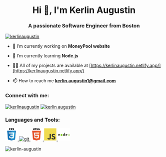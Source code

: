 <h1 align="center">Hi 👋, I'm Kerlin Augustin</h1>
<h3 align="center">A passionate Software Engineer from Boston</h3>

<p align="left"> <a href="https://twitter.com/kerlinaugustin" target="blank"><img src="https://img.shields.io/twitter/follow/kerlinaugustin?logo=twitter&style=for-the-badge" alt="kerlinaugustin" /></a> </p>

- 🔭 I’m currently working on **MoneyPool website**

- 🌱 I’m currently learning **Node.js**

- 👨‍💻 All of my projects are available at [https://kerlinaugustin.netlify.app/](https://kerlinaugustin.netlify.app/)

- 📫 How to reach me **kerlin.augustin1@gmail.com**

<h3 align="left">Connect with me:</h3>
<p align="left">
<a href="https://twitter.com/kerlinaugustin" target="blank"><img align="center" src="https://raw.githubusercontent.com/rahuldkjain/github-profile-readme-generator/master/src/images/icons/Social/twitter.svg" alt="kerlinaugustin" height="30" width="40" /></a>
<a href="https://linkedin.com/in/kerlin augustin" target="blank"><img align="center" src="https://raw.githubusercontent.com/rahuldkjain/github-profile-readme-generator/master/src/images/icons/Social/linked-in-alt.svg" alt="kerlin augustin" height="30" width="40" /></a>
</p>

<h3 align="left">Languages and Tools:</h3>
<p align="left"> <a href="https://www.w3schools.com/css/" target="_blank" rel="noreferrer"> <img src="https://raw.githubusercontent.com/devicons/devicon/master/icons/css3/css3-original-wordmark.svg" alt="css3" width="40" height="40"/> </a> <a href="https://git-scm.com/" target="_blank" rel="noreferrer"> <img src="https://www.vectorlogo.zone/logos/git-scm/git-scm-icon.svg" alt="git" width="40" height="40"/> </a> <a href="https://www.w3.org/html/" target="_blank" rel="noreferrer"> <img src="https://raw.githubusercontent.com/devicons/devicon/master/icons/html5/html5-original-wordmark.svg" alt="html5" width="40" height="40"/> </a> <a href="https://developer.mozilla.org/en-US/docs/Web/JavaScript" target="_blank" rel="noreferrer"> <img src="https://raw.githubusercontent.com/devicons/devicon/master/icons/javascript/javascript-original.svg" alt="javascript" width="40" height="40"/> </a> <a href="https://nodejs.org" target="_blank" rel="noreferrer"> <img src="https://raw.githubusercontent.com/devicons/devicon/master/icons/nodejs/nodejs-original-wordmark.svg" alt="nodejs" width="40" height="40"/> </a> </p>

<p><img align="center" src="https://github-readme-streak-stats.herokuapp.com/?user=kerlin-augustin&" alt="kerlin-augustin" /></p>


<!---
Kerlin-Augustin/Kerlin-Augustin is a ✨ special ✨ repository because its `README.md` (this file) appears on your GitHub profile.
You can click the Preview link to take a look at your changes. 
--->
